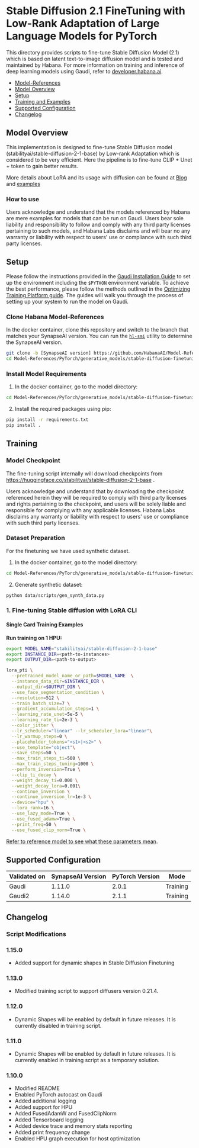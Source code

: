 # Stable Diffusion 2.1 FineTuning with Low-Rank Adaptation of Large Language Models for PyTorch
This directory provides scripts to fine-tune Stable Diffusion Model (2.1) which is based on latent text-to-image diffusion model and is tested and maintained by Habana.
For more information on training and inference of deep learning models using Gaudi, refer to [developer.habana.ai](https://developer.habana.ai/resources/).

  - [Model-References](../../../README.md)
  - [Model Overview](#model-overview)
  - [Setup](#setup)
  - [Training and Examples](#training)
  - [Supported Configuration](#supported-configuration)
  - [Changelog](#changelog)

## Model Overview

This implementation is designed to fine-tune Stable Diffusion model (stabilityai/stable-diffusion-2-1-base) by Low-rank Adaptation which is considered to be very efficient. Here the pipeline is to fine-tune CLIP + Unet + token to gain better results.

  More details about LoRA and its usage with diffusion can be found at [Blog](https://huggingface.co/blog/lora) and [examples](https://github.com/huggingface/diffusers/tree/main/examples/text_to_image#training-with-lora)

### How to use
Users acknowledge and understand that the models referenced by Habana are mere examples for models that can be run on Gaudi.
Users bear sole liability and responsibility to follow and comply with any third party licenses pertaining to such models,
and Habana Labs disclaims and will bear no any warranty or liability with respect to users' use or compliance with such third party licenses.

## Setup
Please follow the instructions provided in the [Gaudi Installation Guide](https://docs.habana.ai/en/latest/Installation_Guide/index.html) to set up the environment including the `$PYTHON` environment variable. To achieve the best performance, please follow the methods outlined in the [Optimizing Training Platform guide](https://docs.habana.ai/en/latest/PyTorch/Model_Optimization_PyTorch/Optimization_in_Training_Platform.html).
The guides will walk you through the process of setting up your system to run the model on Gaudi.

### Clone Habana Model-References
In the docker container, clone this repository and switch to the branch that matches your SynapseAI version.
You can run the [`hl-smi`](https://docs.habana.ai/en/latest/System_Management_Tools_Guide/System_Management_Tools.html#hl-smi-utility-options) utility to determine the SynapseAI version.
```bash
git clone -b [SynapseAI version] https://github.com/HabanaAI/Model-References
cd Model-References/PyTorch/generative_models/stable-diffusion-finetuning
```
### Install Model Requirements
1. In the docker container, go to the model directory:
```bash
cd Model-References/PyTorch/generative_models/stable-diffusion-finetuning
```

2. Install the required packages using pip:
```bash
pip install -r requirements.txt
pip install .
```

## Training
### Model Checkpoint

The fine-tuning script internally will download checkpoints from https://huggingface.co/stabilityai/stable-diffusion-2-1-base .

Users acknowledge and understand that by downloading the checkpoint referenced herein they will be required to comply
with third party licenses and rights pertaining to the checkpoint, and users will be solely liable and responsible
for complying with any applicable licenses. Habana Labs disclaims any warranty or liability with respect to users' use
or compliance with such third party licenses.

### Dataset Preparation
For the finetuning we have used synthetic dataset.

1. In the docker container, go to the model directory:
```bash
cd Model-References/PyTorch/generative_models/stable-diffusion-finetuning
```

2. Generate synthetic dataset:
```bash
python data/scripts/gen_synth_data.py
```

### 1. Fine-tuning Stable diffusion with LoRA CLI

#### Single Card Training Examples
**Run training on 1 HPU:**

```bash
export MODEL_NAME="stabilityai/stable-diffusion-2-1-base"
export INSTANCE_DIR=<path-to-instances>
export OUTPUT_DIR=<path-to-output>

lora_pti \
  --pretrained_model_name_or_path=$MODEL_NAME  \
  --instance_data_dir=$INSTANCE_DIR \
  --output_dir=$OUTPUT_DIR \
  --use_face_segmentation_condition \
  --resolution=512 \
  --train_batch_size=7 \
  --gradient_accumulation_steps=1 \
  --learning_rate_unet=5e-5 \
  --learning_rate_ti=2e-3 \
  --color_jitter \
  --lr_scheduler="linear" --lr_scheduler_lora="linear"\
  --lr_warmup_steps=0 \
  --placeholder_tokens="<s1>|<s2>" \
  --use_template="object"\
  --save_steps=50 \
  --max_train_steps_ti=500 \
  --max_train_steps_tuning=1000 \
  --perform_inversion=True \
  --clip_ti_decay \
  --weight_decay_ti=0.000 \
  --weight_decay_lora=0.001\
  --continue_inversion \
  --continue_inversion_lr=1e-3 \
  --device="hpu" \
  --lora_rank=16 \
  --use_lazy_mode=True \
  --use_fused_adamw=True \
  --print_freq=50 \
  --use_fused_clip_norm=True \
```

[Refer to reference model to see what these parameters mean](https://github.com/cloneofsimo/lora/discussions/121).


## Supported Configuration
| Validated on  | SynapseAI Version | PyTorch Version | Mode |
|---------|-------------------|-----------------|------------|
| Gaudi   | 1.11.0             | 2.0.1          | Training |
| Gaudi2  | 1.14.0             | 2.1.1          | Training |

## Changelog

### Script Modifications
### 1.15.0
* Added support for dynamic shapes in Stable Diffusion Finetuning

### 1.13.0
* Modified training script to support diffusers version 0.21.4.

### 1.12.0
* Dynamic Shapes will be enabled by default in future releases. It is currently disabled in training script.

### 1.11.0
* Dynamic Shapes will be enabled by default in future releases. It is currently enabled in training script as a temporary solution.

### 1.10.0
* Modified README
* Enabled PyTorch autocast on Gaudi
* Added additional logging
* Added support for HPU
* Added FusedAdamW and FusedClipNorm
* Added Tensorboard logging
* Added device trace and memory stats reporting
* Added print frequency change
* Enabled HPU graph execution for host optimization
